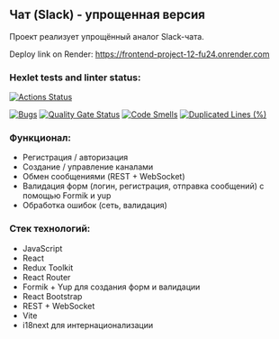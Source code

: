 ## Чат (Slack) - упрощенная версия
Проект реализует упрощённый аналог Slack-чата. 


Deploy link on Render: https://frontend-project-12-fu24.onrender.com

### Hexlet tests and linter status:
[![Actions Status](https://github.com/anilopchisak/frontend-project-12/actions/workflows/hexlet-check.yml/badge.svg)](https://github.com/anilopchisak/frontend-project-12/actions)

[![Bugs](https://sonarcloud.io/api/project_badges/measure?project=anilopchisak_frontend-project-12&metric=bugs)](https://sonarcloud.io/summary/new_code?id=anilopchisak_frontend-project-12)
[![Quality Gate Status](https://sonarcloud.io/api/project_badges/measure?project=anilopchisak_frontend-project-12&metric=alert_status)](https://sonarcloud.io/summary/new_code?id=anilopchisak_frontend-project-12)
[![Code Smells](https://sonarcloud.io/api/project_badges/measure?project=anilopchisak_frontend-project-12&metric=code_smells)](https://sonarcloud.io/summary/new_code?id=anilopchisak_frontend-project-12)
[![Duplicated Lines (%)](https://sonarcloud.io/api/project_badges/measure?project=anilopchisak_frontend-project-12&metric=duplicated_lines_density)](https://sonarcloud.io/summary/new_code?id=anilopchisak_frontend-project-12)


### Функционал:
- Регистрация / авторизация
- Создание / управление каналами
- Обмен сообщениями (REST + WebSocket)
- Валидация форм (логин, регистрация, отправка сообщений) с помощью Formik и yup
- Обработка ошибок (сеть, валидация)

### Стек технологий:
- JavaScript
- React
- Redux Toolkit
- React Router
- Formik + Yup для создания форм и валидации
- React Bootstrap
- REST + WebSocket
- Vite
- i18next для интернационализации
